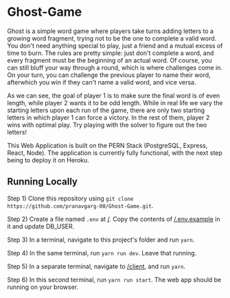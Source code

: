 # Ghost-Game

Ghost is a simple word game where players take turns adding letters to a growing word fragment, trying not to be the one to complete a valid word. 
You don't need anything special to play, just a friend and a mutual excess of time to burn. The rules are pretty simple: just don't complete a word, 
and every fragment must be the beginning of an actual word. Of course, you can still bluff your way through a round, which is where challenges come in. 
On your turn, you can challenge the previous player to name their word, afterwhich you win if they can't name a valid word, and vice versa. 

As we can see, the goal of player 1 is to make sure the final word is of 
even length, while player 2 wants it to be odd length. While in real life we 
vary the starting letters upon each run of the game, there are only two starting
letters in which player 1 can force a victory. In the rest of them, player 2 wins
with optimal play. 
Try playing with the solver to figure out the two letters!

This Web Application is built on the PERN Stack (PostgreSQL, Express, React, Node). The application is currently fully functional, with the next step being to deploy it on Heroku.

## Running Locally

Step 1) Clone this repository using `git clone https://github.com/pranavgarg-00/Ghost-Game.git`.

Step 2) Create a file named `.env` at [/](/). Copy the contents of [/.env.example](/.env.example) in it and update DB_USER.

Step 3) In a terminal, navigate to this project's folder and run `yarn`.

Step 4) In the same terminal, run `yarn run dev`. Leave that running. 

Step 5) In a separate terminal, navigate to [/client](/client), and run `yarn`.

Step 6) In this second terminal, run `yarn run start`. The web app should be running on your browser.


